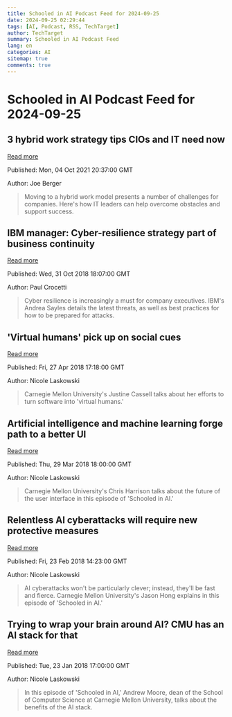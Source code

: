 ```yaml
---
title: Schooled in AI Podcast Feed for 2024-09-25
date: 2024-09-25 02:29:44
tags: [AI, Podcast, RSS, TechTarget]
author: TechTarget
summary: Schooled in AI Podcast Feed
lang: en
categories: AI
sitemap: true
comments: true
---
```


# Schooled in AI Podcast Feed for 2024-09-25

## 3 hybrid work strategy tips CIOs and IT need now
[Read more](https://www.techtarget.com/searchcio/post/3-hybrid-work-strategy-tips-CIOs-and-IT-need-now)

Published: Mon, 04 Oct 2021 20:37:00 GMT

Author: Joe Berger

 > Moving to a hybrid work model presents a number of challenges for companies. Here's how IT leaders can help overcome obstacles and support success.

## IBM manager: Cyber-resilience strategy part of business continuity
[Read more](https://www.techtarget.com/searchdisasterrecovery/podcast/IBM-manager-Cyber-resilience-strategy-part-of-business-continuity)

Published: Wed, 31 Oct 2018 18:07:00 GMT

Author: Paul Crocetti

 > Cyber resilience is increasingly a must for company executives. IBM's Andrea Sayles details the latest threats, as well as best practices for how to be prepared for attacks.

## 'Virtual humans' pick up on social cues
[Read more](https://www.techtarget.com/searchcio/podcast/Virtual-humans-pick-up-on-social-cues)

Published: Fri, 27 Apr 2018 17:18:00 GMT

Author: Nicole Laskowski

 > Carnegie Mellon University's Justine Cassell talks about her efforts to turn software into 'virtual humans.'

## Artificial intelligence and machine learning forge path to a better UI
[Read more](https://www.techtarget.com/searchcio/podcast/Artificial-intelligence-and-machine-learning-forge-path-to-a-better-UI)

Published: Thu, 29 Mar 2018 18:00:00 GMT

Author: Nicole Laskowski

 > Carnegie Mellon University's Chris Harrison talks about the future of the user interface in this episode of 'Schooled in AI.'

## Relentless AI cyberattacks will require new protective measures
[Read more](https://www.techtarget.com/searchcio/podcast/Relentless-AI-cyberattacks-will-require-new-protective-measures)

Published: Fri, 23 Feb 2018 14:23:00 GMT

Author: Nicole Laskowski

 > AI cyberattacks won't be particularly clever; instead, they'll be fast and fierce. Carnegie Mellon University's Jason Hong explains in this episode of 'Schooled in AI.'

## Trying to wrap your brain around AI? CMU has an AI stack for that
[Read more](https://www.techtarget.com/searchcio/podcast/Trying-to-wrap-your-brain-around-AI-CMU-has-an-AI-stack-for-that)

Published: Tue, 23 Jan 2018 17:00:00 GMT

Author: Nicole Laskowski

 > In this episode of 'Schooled in AI,' Andrew Moore, dean of the School of Computer Science at Carnegie Mellon University, talks about the benefits of the AI stack.

